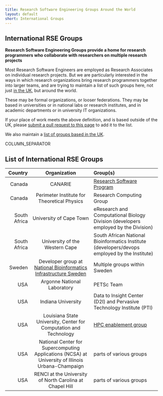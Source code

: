 ```yaml
---
title: Research Software Engineering Groups Around the World
layout: default
short: International Groups
---
```


## International RSE Groups

**Research Software Engineering Groups provide a home for research programmers who collaborate with researchers on multiple research projects**

Most Research Software Engineers are employed as Research Associates on individual research projects. But we are particularly interested in the ways in which research organizations bring research programmers together into larger teams, and are trying to maintain a list of such groups here, not just [in the UK](/groups.html), but around the world.

These may be formal organizations, or looser federations. They may be based in universities or in national labs or research institutes, and in academic departments or in university IT organizations.

If your place of work meets the above definition, and is based outside of the UK, please [submit a pull request to this page](https://github.com/UKRSE/UKRSE.github.io/blob/master/international.md) to add it to the list.

We also maintain a [list of groups based in the UK](/groups.html).

COLUMN_SEPARATOR

## List of International RSE Groups

Country | Organization | Group(s)
-------:|:------------:|:--------
Canada | CANARIE | [Research Software Program](https://science.canarie.ca)
Canada | Perimeter Institute for Theoretical Physics | Research Computing Group
South Africa | University of Cape Town | eResearch and Computational Biology Division (developers employed by the Division)
South Africa | University of the Western Cape | South African National Bioinformatics Institute (developers/devops employed by the Institute)
Sweden | Developer group at [National Bioinformatics Infrastructure Sweden](http://nbis.se) | Multiple groups within Sweden
USA | Argonne National Laboratory | PETSc Team
USA | Indiana University | Data to Insight Center (D2I) and Pervasive Technology Institute  (PTI)
USA | Louisiana State University, Center for Computation and Technology | [HPC enablement group](https://www.cct.lsu.edu/programs/hpc-enablement)
USA | National Center for Supercomputing Applications (NCSA) at University of Illinois Urbana-Champaign | parts of various groups
USA | RENCI at the University of North Carolina at Chapel Hill | parts of various groups
